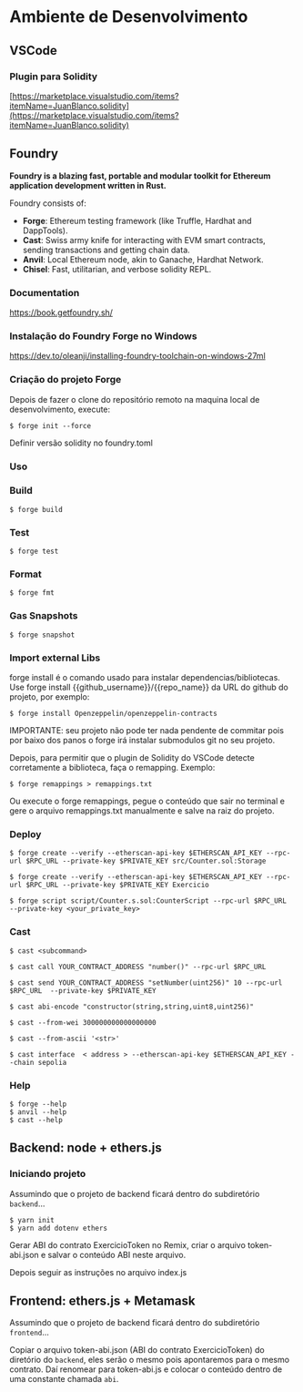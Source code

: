# Ambiente de Desenvolvimento

## VSCode

### Plugin para Solidity

[https://marketplace.visualstudio.com/items?itemName=JuanBlanco.solidity](https://marketplace.visualstudio.com/items?itemName=JuanBlanco.solidity)

## Foundry

**Foundry is a blazing fast, portable and modular toolkit for Ethereum application development written in Rust.**

Foundry consists of:

-   **Forge**: Ethereum testing framework (like Truffle, Hardhat and DappTools).
-   **Cast**: Swiss army knife for interacting with EVM smart contracts, sending transactions and getting chain data.
-   **Anvil**: Local Ethereum node, akin to Ganache, Hardhat Network.
-   **Chisel**: Fast, utilitarian, and verbose solidity REPL.

### Documentation

https://book.getfoundry.sh/

### Instalação do Foundry Forge no Windows

https://dev.to/oleanji/installing-foundry-toolchain-on-windows-27ml

### Criação do projeto Forge

Depois de fazer o clone do repositório remoto na maquina local de desenvolvimento, execute:

```shell
$ forge init --force
```

Definir versão solidity no foundry.toml

### Uso

### Build

```shell
$ forge build
```

### Test

```shell
$ forge test
```

### Format

```shell
$ forge fmt
```

### Gas Snapshots

```shell
$ forge snapshot
```

### Import external Libs

forge install é o comando usado para instalar dependencias/bibliotecas. Use forge install  {{github_username}}/{{repo_name}} da URL do github do projeto, por exemplo:

```shell
$ forge install Openzeppelin/openzeppelin-contracts
```

IMPORTANTE: seu projeto não pode ter nada pendente de commitar pois por baixo dos panos o forge irá instalar submodulos git no seu projeto.

Depois, para permitir que o plugin de Solidity do VSCode detecte corretamente a biblioteca, faça o remapping. Exemplo:

```shell
$ forge remappings > remappings.txt
```

Ou execute o forge remappings, pegue o conteúdo que sair no terminal e gere o arquivo remappings.txt manualmente e salve na raiz do projeto.

### Deploy

```shell
$ forge create --verify --etherscan-api-key $ETHERSCAN_API_KEY --rpc-url $RPC_URL --private-key $PRIVATE_KEY src/Counter.sol:Storage
```

```shell
$ forge create --verify --etherscan-api-key $ETHERSCAN_API_KEY --rpc-url $RPC_URL --private-key $PRIVATE_KEY Exercicio
```

```shell
$ forge script script/Counter.s.sol:CounterScript --rpc-url $RPC_URL  --private-key <your_private_key>
```

### Cast

```shell
$ cast <subcommand>
```

```shell
$ cast call YOUR_CONTRACT_ADDRESS "number()" --rpc-url $RPC_URL
```

```shell
$ cast send YOUR_CONTRACT_ADDRESS "setNumber(uint256)" 10 --rpc-url $RPC_URL  --private-key $PRIVATE_KEY
```


```shell
$ cast abi-encode "constructor(string,string,uint8,uint256)"
```

```shell
$ cast --from-wei 300000000000000000
```

```shell
$ cast --from-ascii '<str>'
```

```shell
$ cast interface  < address > --etherscan-api-key $ETHERSCAN_API_KEY --chain sepolia
```

### Help

```shell
$ forge --help
$ anvil --help
$ cast --help
```

## Backend: node + ethers.js

### Iniciando projeto

Assumindo que o projeto de backend ficará dentro do subdiretório `backend`...

```shell
$ yarn init
$ yarn add dotenv ethers
```

Gerar ABI do contrato ExercicioToken no Remix, criar o arquivo token-abi.json e salvar o conteúdo ABI neste arquivo.

Depois seguir as instruções no arquivo index.js

## Frontend: ethers.js + Metamask

Assumindo que o projeto de backend ficará dentro do subdiretório `frontend`...

Copiar o arquivo token-abi.json (ABI do contrato ExercicioToken) do diretório do `backend`, eles serão o mesmo pois apontaremos para o mesmo contrato. Daí renomear para token-abi.js e colocar o conteúdo dentro de uma constante chamada `abi`.